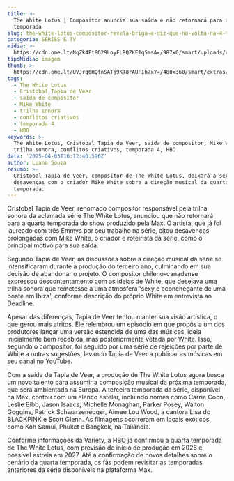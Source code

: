 ```yaml
---
title: >-
  The White Lotus | Compositor anuncia sua saída e não retornará para a 4ª
  temporada
slug: the-white-lotus-compositor-revela-briga-e-diz-que-no-volta-na-4-temporada
categoria: SÉRIES E TV
midia: >-
  https://cdn.ome.lt/NqZk4Ft8O29LoyFLRQZKE1qSmsA=/987x0/smart/uploads/conteudo/fotos/OMELETE_CAPA_-_2025-04-03T123546.634.png
tipoMidia: imagem
thumb: >-
  https://cdn.ome.lt/UVJrg6HQfnSATj9KT8rAUFIh7xY=/480x360/smart/extras/conteudos/omelete_THUMB_-_2025-04-03T123533.294.png
tags:
  - The White Lotus
  - Cristobal Tapia de Veer
  - saída de compositor
  - Mike White
  - trilha sonora
  - conflitos criativos
  - temporada 4
  - HBO
keywords: >-
  The White Lotus, Cristobal Tapia de Veer, saída de compositor, Mike White,
  trilha sonora, conflitos criativos, temporada 4, HBO
data: '2025-04-03T16:12:40.596Z'
author: Luana Souza
resumo: >-
  Cristobal Tapia de Veer, compositor de The White Lotus, deixará a série após
  desavenças com o criador Mike White sobre a direção musical da quarta
  temporada.
---
```


Cristobal Tapia de Veer, renomado compositor responsável pela trilha sonora da aclamada série The White Lotus, anunciou que não retornará para a quarta temporada do show produzido pela Max. O artista, que já foi laureado com três Emmys por seu trabalho na série, citou desavenças prolongadas com Mike White, o criador e roteirista da série, como o principal motivo para sua saída.

Segundo Tapia de Veer, as discussões sobre a direção musical da série se intensificaram durante a produção do terceiro ano, culminando em sua decisão de abandonar o projeto. O compositor chileno-canadense expressou descontentamento com as ideias de White, que desejava uma trilha sonora que remetesse a uma atmosfera 'sexy e aconchegante de uma boate em Ibiza', conforme descrição do próprio White em entrevista ao Deadline.

Apesar das diferenças, Tapia de Veer tentou manter sua visão artística, o que gerou mais atritos. Ele relembrou um episódio em que propôs a um dos produtores lançar uma versão estendida de uma das músicas, ideia inicialmente bem recebida, mas posteriormente vetada por White. Isso, segundo o compositor, foi seguido por uma série de rejeições por parte de White a outras sugestões, levando Tapia de Veer a publicar as músicas em seu canal no YouTube.

Com a saída de Tapia de Veer, a produção de The White Lotus agora busca um novo talento para assumir a composição musical da próxima temporada, que será ambientada na Europa. A terceira temporada da série, disponível na Max, contou com um elenco estelar, incluindo nomes como Carrie Coon, Leslie Bibb, Jason Isaacs, Michelle Monaghan, Parker Posey, Walton Goggins, Patrick Schwarzenegger, Aimee Lou Wood, a cantora Lisa do BLACKPINK e Scott Glenn. As filmagens ocorreram em locais exóticos como Koh Samui, Phuket e Bangkok, na Tailândia.

Conforme informações da Variety, a HBO já confirmou a quarta temporada de The White Lotus, com previsão de início de produção em 2026 e possível estreia em 2027. Até a confirmação de novos detalhes sobre o cenário da quarta temporada, os fãs podem revisitar as temporadas anteriores da série disponíveis na plataforma Max.
